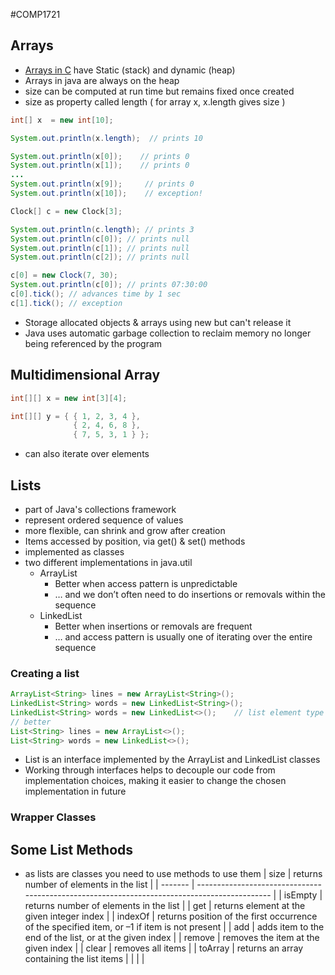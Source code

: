 #COMP1721
## Arrays
- [Arrays in C](../Procedural%20Programming/Arrays%20in%20C.md) have Static (stack) and dynamic (heap)
- Arrays in java are always on the heap
- size can be computed at run time but remains fixed once created
- size as property called length ( for array x, x.length gives size )
```java
int[] x  = new int[10];

System.out.println(x.length);  // prints 10

System.out.println(x[0]);    // prints 0
System.out.println(x[1]);    // prints 0
...
System.out.println(x[9]);     // prints 0
System.out.println(x[10]);    // exception!
```

```java
Clock[] c = new Clock[3];  

System.out.println(c.length); // prints 3  
System.out.println(c[0]); // prints null  
System.out.println(c[1]); // prints null  
System.out.println(c[2]); // prints null  

c[0] = new Clock(7, 30);  
System.out.println(c[0]); // prints 07:30:00  
c[0].tick(); // advances time by 1 sec  
c[1].tick(); // exception
```

- Storage allocated objects & arrays using new but can't release it
- Java uses automatic garbage collection to reclaim memory no longer being referenced by the program

## Multidimensional Array
```java
int[][] x = new int[3][4];  

int[][] y = { { 1, 2, 3, 4 },  
			  { 2, 4, 6, 8 },  
			  { 7, 5, 3, 1 } };
```
- can also iterate over elements

## Lists
- part of Java's collections framework
- represent ordered sequence of values
- more flexible, can shrink and grow after creation
- Items accessed by position, via get() & set() methods
- implemented as classes
- two different implementations in java.util
	- ArrayList
		- Better when access pattern is unpredictable
		- … and we donʼt often need to do insertions or removals within the sequence
	- LinkedList
		- Better when insertions or removals are frequent
		- … and access pattern is usually one of iterating over the entire sequence

### Creating a list
```java
ArrayList<String> lines = new ArrayList<String>();  
LinkedList<String> words = new LinkedList<String>();  
LinkedList<String> words = new LinkedList<>();    // list element type can be ommited on RHS
// better
List<String> lines = new ArrayList<>();  
List<String> words = new LinkedList<>();
```
- List is an interface implemented by the ArrayList and  LinkedList classes
- Working through interfaces helps to decouple our code from implementation choices, making it easier to change  the chosen implementation in future

### Wrapper Classes

## Some List Methods
- as lists are classes you need to use methods to use them
| size    | returns number of elements in the list                                                       |
| ------- | -------------------------------------------------------------------------------------------- |
| isEmpty | returns number of elements in the list                                                       |
| get     | returns element at the given integer index                                                   |
| indexOf | returns position of the first occurrence of the specified item, or –1 if item is not present |
| add     | adds item to the end of the list, or at the given index                                      |
| remove  | removes the item at the given index                                                          |
| clear   | removes all items                                                                            |
| toArray | returns an array containing the list items                                                   |                                                                                             |     |     |


